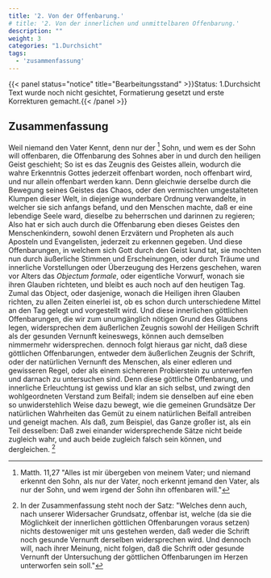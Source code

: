 ```yaml
---
title: '2. Von der Offenbarung.'
# title: '2. Von der innerlichen und unmittelbaren Offenbarung.'
description: ""
weight: 3
categories: "1.Durchsicht"
tags:
  - 'zusammenfassung'
---
```


{{< panel status="notice" title="Bearbeitungsstand" >}}Status: 1.Durchsicht
Text wurde noch nicht gesichtet, Formatierung gesetzt und erste Korrekturen gemacht.{{< /panel >}}

Zusammenfassung
---------------

<!-- Seite 45 , content-0062.xml -->

Weil niemand den Vater Kennt, denn nur der [^a_pre_02-satz_01]
Sohn, und wem es der Sohn will offenbaren,
die Offenbarung des Sohnes aber in und
durch den heiligen Geist geschieht; So ist es das
Zeugnis des Geistes allein, wodurch die wahre Erkenntnis
Gottes jederzeit offenbart worden, noch
offenbart wird, und nur allein offenbart werden
kann. Denn gleichwie derselbe durch die Bewegung
seines Geistes das Chaos, oder den vermischten
umgestalteten Klumpen dieser Welt, in diejenige
wunderbare Ordnung verwandelte, in welcher sie
sich anfangs befand, und den Menschen machte,
daß er eine lebendige Seele ward, dieselbe zu beherrschen
und darinnen zu regieren; Also hat er sich
auch durch die Offenbarung eben dieses Geistes den
Menschenkindern, sowohl denen Erzvätern und
Propheten als auch Aposteln und Evangelisten, jederzeit
zu erkennen gegeben. Und diese Offenbarungen,
in welchem sich Gott durch den Geist kund tat,<!-- seite 26 -->
sie mochten nun durch äußerliche Stimmen
und Erscheinungen, oder durch Träume und innerliche
Vorstellungen oder Überzeugung des Herzens
geschehen, waren vor Alters das *Objectum formale*,
oder eigentliche Vorwurf, wonach sie ihren
Glauben richteten, und bleibt es auch noch auf
den heutigen Tag. Zumal das Object, oder
dasjenige, wonach die Heiligen ihren Glauben
richten, zu allen Zeiten einerlei ist, ob
es schon durch unterschiedene Mittel an den Tag
gelegt und vorgestellt wird. Und diese innerlichen
göttlichen Offenbarungen, die wir zum unumgänglich<!-- Seite 46 -->
nötigen Grund des Glaubens legen, widersprechen
dem äußerlichen Zeugnis sowohl der Heiligen
Schrift als der gesunden Vernunft keineswegs,
können auch demselben nimmermehr widersprechen.
dennoch folgt hieraus gar nicht, daß diese göttlichen
Offenbarungen, entweder dem äußerlichen
Zeugnis der Schrift, oder der natürlichen Vernunft
des Menschen, als einer edleren und gewisseren
Regel, oder als einem sichereren Probierstein zu unterwerfen
und darnach zu untersuchen sind. Denn
diese göttliche Offenbarung, und innerliche Erleuchtung
ist gewiss und klar an sich selbst, und zwingt
den wohlgeordneten Verstand zum Beifall; indem
sie denselben auf eine eben so unwiderstehlich Weise
dazu bewegt, wie die gemeinen Grundsätze
Der natürlichen Wahrheiten das Gemüt zu einem
natürlichen Beifall antreiben und geneigt machen.
Als daß, zum Beispiel, das Ganze großer ist, als
ein Teil desselben: Daß zwei einander widersprechende
Sätze nicht beide zugleich wahr,
und auch beide zugleich falsch sein können, und
dergleichen. [^a_pre_02-satz_02]


<!-- Fußnoten -->

[^a_pre_02-satz_01]: Matth. 11,27 "Alles ist mir übergeben von meinem Vater;
und niemand erkennt den Sohn, als nur der Vater, noch erkennt jemand den
Vater, als nur der Sohn, und wem irgend der Sohn ihn offenbaren will."

[^a_pre_02-satz_02]: In der Zusammenfassung steht noch der Satz:
"Welches denn auch, nach unserer Widersacher Grundsatz,
offenbar ist, welche (da sie die Möglichkeit
der innerlichen göttlichen Offenbarungen voraus
setzen) nichts destoweniger mit uns gestehen werden,
daß weder die Schrift noch gesunde Vernunft
derselben widersprechen wird. Und dennoch
will, nach ihrer Meinung, nicht folgen, daß die
Schrift oder gesunde Vernunft der Untersuchung
der göttlichen Offenbarungen im Herzen unterworfen
sein soll."

<!-- Fußnotenende -->
